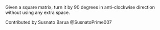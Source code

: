 Given a square matrix, turn it by 90 degrees in anti-clockwise direction without using any extra space.

Contributed by Susnato Barua @SusnatoPrime007
